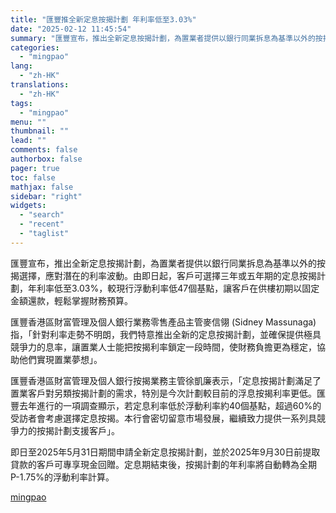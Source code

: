 ```yaml
---
title: "匯豐推全新定息按揭計劃 年利率低至3.03%"
date: "2025-02-12 11:45:54"
summary: "匯豐宣布，推出全新定息按揭計劃，為置業者提供以銀行同業拆息為基準以外的按揭選擇，應對潛在的利率波動..."
categories:
  - "mingpao"
lang:
  - "zh-HK"
translations:
  - "zh-HK"
tags:
  - "mingpao"
menu: ""
thumbnail: ""
lead: ""
comments: false
authorbox: false
pager: true
toc: false
mathjax: false
sidebar: "right"
widgets:
  - "search"
  - "recent"
  - "taglist"
---
```


匯豐宣布，推出全新定息按揭計劃，為置業者提供以銀行同業拆息為基準以外的按揭選擇，應對潛在的利率波動。由即日起，客戶可選擇三年或五年期的定息按揭計劃，年利率低至3.03%，較現行浮動利率低47個基點，讓客戶在供樓初期以固定金額還款，輕鬆掌握財務預算。


匯豐香港區財富管理及個人銀行業務零售產品主管麥信翎 (Sidney Massunaga)指，「針對利率走勢不明朗，我們特意推出全新的定息按揭計劃，並確保提供極具競爭力的息率，讓置業人士能把按揭利率鎖定一段時間，使財務負擔更為穩定，協助他們實現置業夢想」。

匯豐香港區財富管理及個人銀行按揭業務主管徐凱廉表示，「定息按揭計劃滿足了置業客戶對另類按揭計劃的需求，特別是今次計劃較目前的浮息按揭利率更低。匯豐去年進行的一項調查顯示，若定息利率低於浮動利率約40個基點，超過60%的受訪者會考慮選擇定息按揭。本行會密切留意市場發展，繼續致力提供一系列具競爭力的按揭計劃支援客戶」。

即日至2025年5月31日期間申請全新定息按揭計劃，並於2025年9月30日前提取貸款的客戶可專享現金回贈。定息期結束後，按揭計劃的年利率將自動轉為全期P-1.75%的浮動利率計算。

[mingpao](https://finance.mingpao.com/fin/instantf/20250212/1739331589739/%e5%8c%af%e8%b1%90%e6%8e%a8%e5%85%a8%e6%96%b0%e5%ae%9a%e6%81%af%e6%8c%89%e6%8f%ad%e8%a8%88%e5%8a%83-%e5%b9%b4%e5%88%a9%e7%8e%87%e4%bd%8e%e8%87%b33-03)
